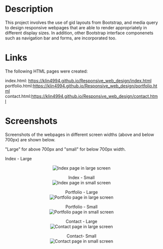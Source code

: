 <h1>Description</h1>
This project involves the use of gid layouts from Bootstrap, and media query to design responsive webpages that are able to render appropriately in different display sizes. In addition, other Bootstrap interface componenets such as navigation bar and forms, are incorporated too.

<h1>Links</h1>
The following HTML pages were created:

index.html: https://klin4994.github.io/Responsive_web_design/index.html
<br>
portfolio.html:https://klin4994.github.io/Responsive_web_design/portfolio.html
<br>
contact.html:https://klin4994.github.io/Responsive_web_design/contact.html

<h1>Screenshots</h1>
Screenshots of the webpages in different screen widths (above and below 700px) are shown below.

"Large" for above 700px and "small" for below 700px width.

Index - Large
<br>
<p align="center"> 
<img src="assets\Index_large.png" alt="Index page in large screen">
</p>

<p align="center"> 
Index - Small
<br>
<img src="assets\Index_small.png" alt="Index page in small screen">
</p>

<p align="center"> 
Portfolio - Large
<br>
<img src="assets\Portfolio_large.png" alt="Portfolio page in large screen">
</p>

<p align="center"> 
Portfolio - Small
<br>
<img src="assets\Portfolio_small.png" alt="Portfolio page in small screen">
</p>

<p align="center"> 
Contact - Large
<br>
<img src="assets\Contact_large.png" alt="Contact page in large screen">
</p>

<p align="center"> 
Contact- Small
<br>
<img src="assets\Contact_small.png" alt="Contact page in small screen">
</p>
